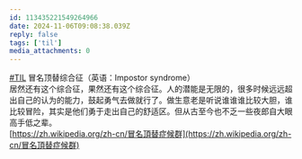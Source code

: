 ```yaml
---
id: 113435221549264966
date: 2024-11-06T09:08:38.039Z
reply: false
tags: ['til']
media_attachments: 0
---
```


[#TIL](https://e5n.cc/tags/TIL) 冒名顶替综合征（英语：Impostor syndrome）  
居然还有这个综合征，果然还有这个综合征。人的潜能是无限的，很多时候远远超出自己的认为的能力，鼓起勇气去做就行了。做生意老是听说谁谁谁比较大胆，谁比较冒险，其实是他们勇于走出自己的舒适区。但从古至今也不乏一些夜郎自大眼高手低之辈。  
[https://zh.wikipedia.org/zh-cn/冒名頂替症候群](https://zh.wikipedia.org/zh-cn/冒名頂替症候群)

